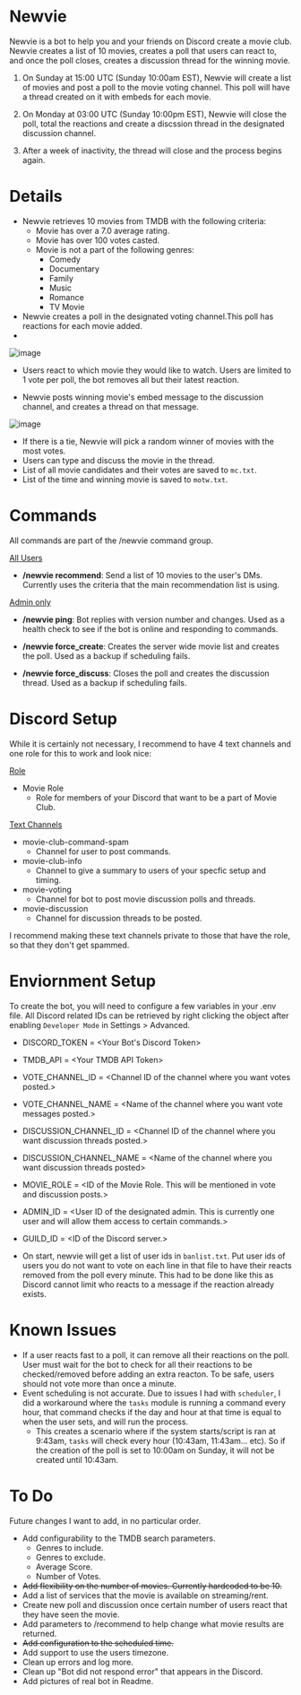 # Newvie

Newvie is a bot to help you and your friends on Discord create a movie club. Newvie creates a list of 10 movies, creates a poll that users can react to, and once the poll closes, creates a discussion thread for the winning movie.

1. On Sunday at 15:00 UTC (Sunday 10:00am EST), Newvie will create a list of movies and post a poll to the movie voting channel. This poll will have a thread created on it with embeds for each movie.

2. On Monday at 03:00 UTC (Sunday 10:00pm EST), Newvie will close the poll, total the reactions and create a discssion thread in the designated discussion channel. 

3. After a week of inactivity, the thread will close and the process begins again.

# Details 
* Newvie retrieves 10 movies from TMDB with the following criteria:
  * Movie has over a 7.0 average rating.  
  * Movie has over 100 votes casted.
  * Movie is not a part of the following genres:
    * Comedy
    * Documentary
    * Family
    * Music
    * Romance
    * TV Movie
* Newvie creates a poll in the designated voting channel.This poll has reactions for each movie added.
* 
![image](https://user-images.githubusercontent.com/65965601/208975830-5fdcf637-5be7-44b6-a5a8-8c294e57aaf5.png)
  * Users react to which movie they would like to watch. Users are limited to 1 vote per poll, the bot removes all but their latest reaction.

* Newvie posts winning movie's embed message to the discussion channel, and creates a thread on that message.

![image](https://user-images.githubusercontent.com/65965601/208976145-76164712-e368-4b4f-af91-b385931e0742.png)
  * If there is a tie, Newvie will pick a random winner of movies with the most votes.
  * Users can type and discuss the movie in the thread.
  * List of all movie candidates and their votes are saved to `mc.txt`.
  * List of the time and winning movie is saved to `motw.txt`.


# Commands
All commands are part of the /newvie command group.

<ins>All Users</ins>

* **/newvie recommend**: Send a list of 10 movies to the user's DMs. Currently uses the criteria that the main recommendation list is using.

<ins>Admin only</ins>
* **/newvie ping**: Bot replies with version number and changes.  Used as a health check to see if the bot is online and responding to commands.

* **/newvie force_create**: Creates the server wide movie list and creates the poll.  Used as a backup if scheduling fails.

* **/newvie force_discuss**: Closes the poll and creates the discussion thread.  Used as a backup if scheduling fails.

# Discord Setup
While it is certainly not necessary, I recommend to have 4 text channels and one role for this to work and look nice:

<ins>Role</ins>
* Movie Role
  * Role for members of your Discord that want to be a part of Movie Club.

<ins>Text Channels</ins>
* movie-club-command-spam
  * Channel for user to post commands.
* movie-club-info
  * Channel to give a summary to users of your specfic setup and timing.
* movie-voting
  * Channel for bot to post movie discussion polls and threads.
* movie-discussion
  * Channel for discussion threads to be posted.
  
  
 I recommend making these text channels private to those that have the role, so that they don't get spammed.

# Enviornment Setup
To create the bot, you will need to configure a few variables in your .env file. All Discord related IDs can be retrieved by right clicking the object after enabling `Developer Mode` in Settings > Advanced.
* DISCORD_TOKEN = <Your Bot's Discord Token\>
* TMDB_API = <Your TMDB API Token\>
* VOTE_CHANNEL_ID = <Channel ID of the channel where you want votes posted.\>
* VOTE_CHANNEL_NAME = <Name of the channel where you want vote messages posted.\>
* DISCUSSION_CHANNEL_ID = <Channel ID of the channel where you want discussion threads posted.\>
* DISCUSSION_CHANNEL_NAME = <Name of the channel where you want discussion threads posted\>
* MOVIE_ROLE = <ID of the Movie Role. This will be mentioned in vote and discussion posts.\>
* ADMIN_ID = <User ID of the designated admin. This is currently one user and will allow them access to certain commands.\>
* GUILD_ID = <ID of the Discord server.\>

* On start, newvie will get a list of user ids in `banlist.txt`. Put user ids of users you do not want to vote on each line in that file to have their reacts removed from the poll every minute. This had to be done like this as Discord cannot limit who reacts to a message if the reaction already exists.

# Known Issues
* If a user reacts fast to a poll, it can remove all their reactions on the poll. User must wait for the bot to check for all their reactions to be checked/removed before adding an extra reacton. To be safe, users should not vote more than once a minute.
* Event scheduling is not accurate. Due to issues I had with `scheduler`, I did a workaround where the `tasks` module is running a command every hour, that command checks if the day and hour at that time is equal to when the user sets, and will run the process.
  * This creates a scenario where if the system starts/script is ran at 9:43am, `tasks` will check every hour (10:43am, 11:43am... etc). So if the creation of the poll is set to 10:00am on Sunday, it will not be created until 10:43am.


# To Do
Future changes I want to add, in no particular order.
* Add configurability to the TMDB search parameters.
  * Genres to include.
  * Genres to exclude.
  * Average Score.
  * Number of Votes.
* ~~Add flexibility on the number of movies. Currently hardcoded to be 10.~~
* Add a list of services that the movie is available on streaming/rent.
* Create new poll and discussion once certain number of users react that they have seen the movie.
* Add parameters to /recommend to help change what movie results are returned.
* ~~Add configuration to the scheduled time.~~
* Add support to use the users timezone.
* Clean up errors and log more.
* Clean up "Bot did not respond error" that appears in the Discord.
* Add pictures of real bot in Readme.

